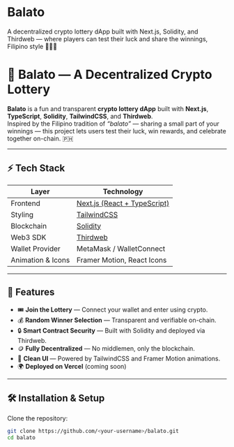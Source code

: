 # Balato
A decentralized crypto lottery dApp built with Next.js, Solidity, and Thirdweb — where players can test their luck and share the winnings, Filipino style 🎰🇵🇭

# 🎰 Balato — A Decentralized Crypto Lottery

**Balato** is a fun and transparent **crypto lottery dApp** built with **Next.js**, **TypeScript**, **Solidity**, **TailwindCSS**, and **Thirdweb**.  
Inspired by the Filipino tradition of *“balato”* — sharing a small part of your winnings — this project lets users test their luck, win rewards, and celebrate together on-chain. 🇵🇭

---

## ⚡ Tech Stack

| Layer | Technology |
|-------|-------------|
| Frontend | [Next.js (React + TypeScript)](https://nextjs.org/) |
| Styling | [TailwindCSS](https://tailwindcss.com/) |
| Blockchain | [Solidity](https://soliditylang.org/) |
| Web3 SDK | [Thirdweb](https://thirdweb.com/) |
| Wallet Provider | MetaMask / WalletConnect |
| Animation & Icons | Framer Motion, React Icons |

---

## 🧱 Features

- 🎟️ **Join the Lottery** — Connect your wallet and enter using crypto.
- 💰 **Random Winner Selection** — Transparent and verifiable on-chain.
- 🔒 **Smart Contract Security** — Built with Solidity and deployed via Thirdweb.
- 🪙 **Fully Decentralized** — No middlemen, only the blockchain.
- 🎨 **Clean UI** — Powered by TailwindCSS and Framer Motion animations.
- 🌍 **Deployed on Vercel** (coming soon)

---

## 🛠️ Installation & Setup

Clone the repository:

```bash
git clone https://github.com/<your-username>/balato.git
cd balato
